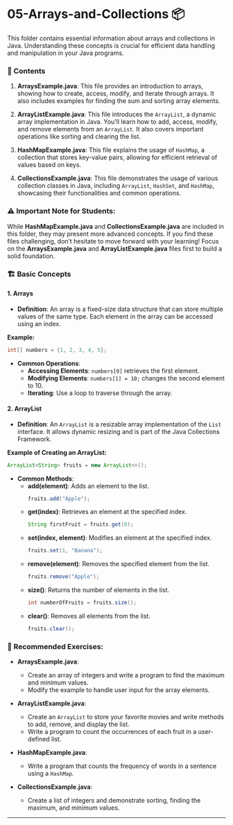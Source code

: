 # 05-Arrays-and-Collections 📦

This folder contains essential information about arrays and collections in Java. Understanding these concepts is crucial for efficient data handling and manipulation in your Java programs.

### 📝 Contents

1. **ArraysExample.java**: This file provides an introduction to arrays, showing how to create, access, modify, and iterate through arrays. It also includes examples for finding the sum and sorting array elements.

2. **ArrayListExample.java**: This file introduces the `ArrayList`, a dynamic array implementation in Java. You'll learn how to add, access, modify, and remove elements from an `ArrayList`. It also covers important operations like sorting and clearing the list.

3. **HashMapExample.java**: This file explains the usage of `HashMap`, a collection that stores key-value pairs, allowing for efficient retrieval of values based on keys.

4. **CollectionsExample.java**: This file demonstrates the usage of various collection classes in Java, including `ArrayList`, `HashSet`, and `HashMap`, showcasing their functionalities and common operations.

### ⚠️ Important Note for Students:

While **HashMapExample.java** and **CollectionsExample.java** are included in this folder, they may present more advanced concepts. If you find these files challenging, don’t hesitate to move forward with your learning! Focus on the **ArraysExample.java** and **ArrayListExample.java** files first to build a solid foundation.



### 🏗️ Basic Concepts

#### 1. Arrays

- **Definition**: An array is a fixed-size data structure that can store multiple values of the same type. Each element in the array can be accessed using an index.

**Example:**
```java
int[] numbers = {1, 2, 3, 4, 5};
```

- **Common Operations**:
  - **Accessing Elements**: `numbers[0]` retrieves the first element.
  - **Modifying Elements**: `numbers[1] = 10;` changes the second element to 10.
  - **Iterating**: Use a loop to traverse through the array.

#### 2. ArrayList

- **Definition**: An `ArrayList` is a resizable array implementation of the `List` interface. It allows dynamic resizing and is part of the Java Collections Framework.

**Example of Creating an ArrayList:**
```java
ArrayList<String> fruits = new ArrayList<>();
```

- **Common Methods**:
  - **add(element)**: Adds an element to the list.
    ```java
    fruits.add("Apple");
    ```
  - **get(index)**: Retrieves an element at the specified index.
    ```java
    String firstFruit = fruits.get(0);
    ```
  - **set(index, element)**: Modifies an element at the specified index.
    ```java
    fruits.set(1, "Banana");
    ```
  - **remove(element)**: Removes the specified element from the list.
    ```java
    fruits.remove("Apple");
    ```
  - **size()**: Returns the number of elements in the list.
    ```java
    int numberOfFruits = fruits.size();
    ```
  - **clear()**: Removes all elements from the list.
    ```java
    fruits.clear();
    ```

### 🎯 Recommended Exercises:

- **ArraysExample.java**:
  - Create an array of integers and write a program to find the maximum and minimum values.
  - Modify the example to handle user input for the array elements.

- **ArrayListExample.java**:
  - Create an `ArrayList` to store your favorite movies and write methods to add, remove, and display the list.
  - Write a program to count the occurrences of each fruit in a user-defined list.

- **HashMapExample.java**:
  - Write a program that counts the frequency of words in a sentence using a `HashMap`.
  
- **CollectionsExample.java**:
  - Create a list of integers and demonstrate sorting, finding the maximum, and minimum values.

---
